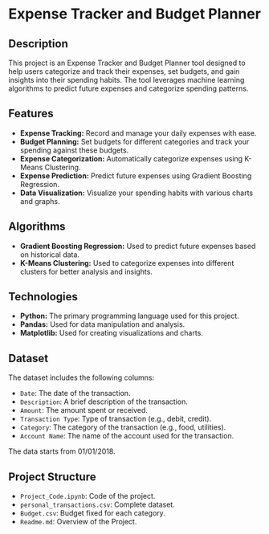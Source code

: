 # Expense Tracker and Budget Planner

## Description
This project is an Expense Tracker and Budget Planner tool designed to help users categorize and track their expenses, set budgets, and gain insights into their spending habits. The tool leverages machine learning algorithms to predict future expenses and categorize spending patterns.

## Features
- **Expense Tracking:** Record and manage your daily expenses with ease.
- **Budget Planning:** Set budgets for different categories and track your spending against these budgets.
- **Expense Categorization:** Automatically categorize expenses using K-Means Clustering.
- **Expense Prediction:** Predict future expenses using Gradient Boosting Regression.
- **Data Visualization:** Visualize your spending habits with various charts and graphs.

## Algorithms
- **Gradient Boosting Regression:** Used to predict future expenses based on historical data.
- **K-Means Clustering:** Used to categorize expenses into different clusters for better analysis and insights.

## Technologies
- **Python:** The primary programming language used for this project.
- **Pandas:** Used for data manipulation and analysis.
- **Matplotlib:** Used for creating visualizations and charts.

## Dataset
The dataset includes the following columns:
- `Date`: The date of the transaction.
- `Description`: A brief description of the transaction.
- `Amount`: The amount spent or received.
- `Transaction Type`: Type of transaction (e.g., debit, credit).
- `Category`: The category of the transaction (e.g., food, utilities).
- `Account Name`: The name of the account used for the transaction.

The data starts from 01/01/2018.

## Project Structure
- `Project_Code.ipynb`: Code of the project.
- `personal_transactions.csv`: Complete dataset.
- `Budget.csv`: Budget fixed for each category.
- `Readme.md`: Overview of the Project.

